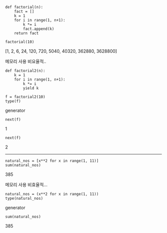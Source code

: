 ```
def factorial(n):
    fact = []
    k = 1
    for i in range(1, n+1):
        k *= i
        fact.append(k)
    return fact

factorial(10)
```
[1, 2, 6, 24, 120, 720, 5040, 40320, 362880, 3628800]

메모리 사용 비요율적..


```
def factorial2(n):
    k = 1
    for i in range(1, n+1):
        k *= i
        yield k

f = factorial2(10)
type(f)
```
generator

```
next(f)
```
1

```
next(f)
```
2


--------------------------------------


```
natural_nos = [x**2 for x in range(1, 11)]
sum(natural_nos)
```
385

메모리 사용 비효율적...



```
natural_nos = (x**2 for x in range(1, 11))
type(natural_nos)
```
generator


```
sum(natural_nos)
```
385
